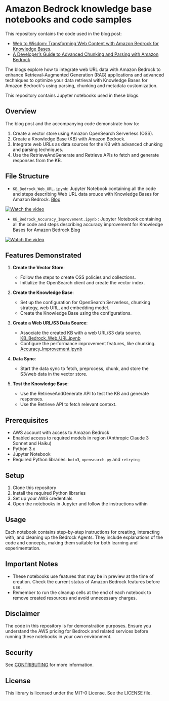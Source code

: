 # Amazon Bedrock knowledge base notebooks and code samples 

This repository contains the code used in the blog post:

- [Web to Wisdom: Transforming Web Content with Amazon Bedrock for Knowledge Bases](https://community.aws/content/2j7MGeRCVUMb00EXlqIi1jk3lUa/web-to-wisdom-transforming-web-content-with-amazon-bedrock-knowledge-bases). 
- [A Developer’s Guide to Advanced Chunking and Parsing with Amazon Bedrock](https://community.aws/content/2jU5zpqh4cal0Lm47MBdRmKLLJ5/a-developer-s-guide-to-advanced-chunking-and-parsing-with-amazon-bedrock)

The blogs explore how to integrate web URL data with Amazon Bedrock to enhance Retrieval-Augmented Generation (RAG) applications and advanced techniques to optimize your data retrieval with Knowledge Bases for Amazon Bedrock's using parsing, chunking and metadata customization.

This repository contains Jupyter notebooks used in these blogs. 

## Overview

The blog post and the accompanying code demonstrate how to:

1. Create a vector store using Amazon OpenSearch Serverless (OSS).
2. Create a Knowledge Base (KB) with Amazon Bedrock.
3. Integrate web URLs as data sources for the KB with advanced chunking and parsing techniques.
4. Use the RetrieveAndGenerate and Retrieve APIs to fetch and generate responses from the KB.

## File Structure

- `KB_Bedrock_Web_URL.ipynb`: Jupyter Notebook containing all the code and steps describing Web URL data srouce with Knowledge Bases for Amazon Bedrock. [Blog](https://community.aws/content/2j7MGeRCVUMb00EXlqIi1jk3lUa/web-to-wisdom-transforming-web-content-with-amazon-bedrock-knowledge-bases)

[![Watch the video](https://img.youtube.com/vi/TIvHx81J1zI/maxresdefault.jpg)](https://www.youtube.com/watch?v=TIvHx81J1zI)

- `KB_Bedrock_Accuracy_Improvement.ipynb` : Jupyter Notebook containing all the code and steps describing accuracy improvement for Knowledge Bases for Amazon Bedrock [Blog](https://community.aws/content/2jU5zpqh4cal0Lm47MBdRmKLLJ5/a-developer-s-guide-to-advanced-chunking-and-parsing-with-amazon-bedrock)

[![Watch the video](https://img.youtube.com/vi/CFyFN0DuO5o/maxresdefault.jpg)](https://www.youtube.com/watch?v=CFyFN0DuO5o)
## Features Demonstrated

1. **Create the Vector Store**:
    - Follow the steps to create OSS policies and collections. 
    - Initialize the OpenSearch client and create the vector index.

2. **Create the Knowledge Base**:
    - Set up the configuration for OpenSearch Serverless, chunking strategy, web URL, and embedding model.
    - Create the Knowledge Base using the configurations.

3. **Create a Web URL/S3 Data Source**: 
    - Associate the created KB with a web URL/S3 data source. [KB_Bedrock_Web_URL.ipynb](./KB_Bedrock_Web_URL.ipynb)
    - Configure the performance improvement features, like chunking. [Accuracy_Improvement.ipynb](./KB_Bedrock_Accuracy_Improvement.ipynb)

4. **Data Sync**:
    - Start the data sync to fetch, preprocess, chunk, and store the S3/web data in the vector store.

5. **Test the Knowledge Base**:
    - Use the RetrieveAndGenerate API to test the KB and generate responses.
    - Use the Retrieve API to fetch relevant context.

## Prerequisites

- AWS account with access to Amazon Bedrock
- Enabled access to required models in region (Anthropic Claude 3 Sonnet and Haiku)
- Python 3.x
- Jupyter Notebook
- Required Python libraries: `boto3`, `opensearch-py` and `retrying`

## Setup

1. Clone this repository
2. Install the required Python libraries
3. Set up your AWS credentials
4. Open the notebooks in Jupyter and follow the instructions within

## Usage

Each notebook contains step-by-step instructions for creating, interacting with, and cleaning up the Bedrock Agents. They include explanations of the code and concepts, making them suitable for both learning and experimentation.

## Important Notes

- These notebooks use features that may be in preview at the time of creation. Check the current status of Amazon Bedrock features before use.
- Remember to run the cleanup cells at the end of each notebook to remove created resources and avoid unnecessary charges.

## Disclaimer

The code in this repository is for demonstration purposes. Ensure you understand the AWS pricing for Bedrock and related services before running these notebooks in your own environment.

## Security

See [CONTRIBUTING](CONTRIBUTING.md#security-issue-notifications) for more information.

## License

This library is licensed under the MIT-0 License. See the LICENSE file.